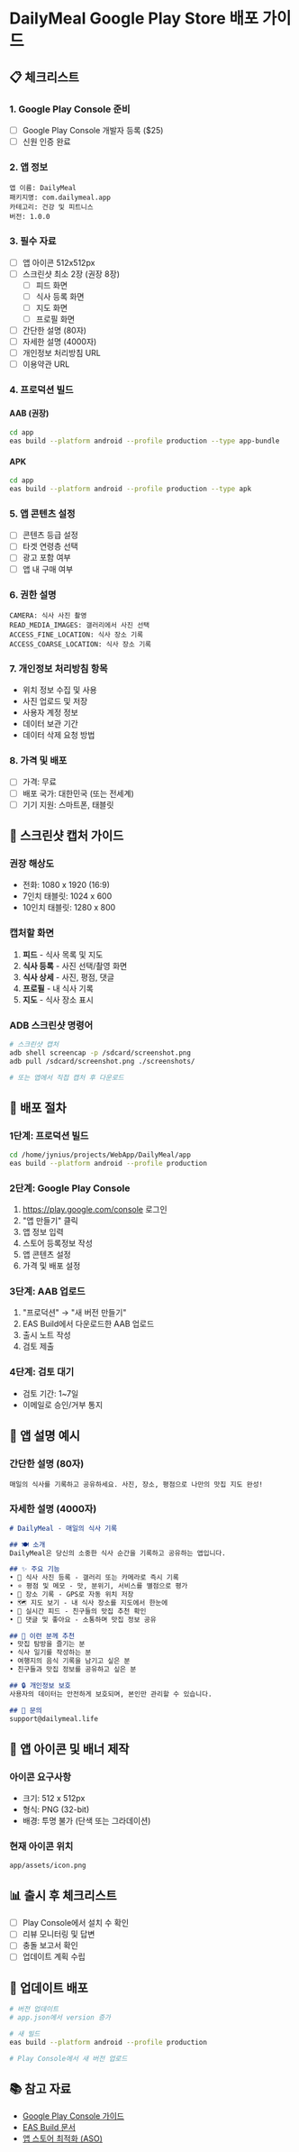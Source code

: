 # DailyMeal Google Play Store 배포 가이드

## 📋 체크리스트

### 1. Google Play Console 준비
- [ ] Google Play Console 개발자 등록 ($25)
- [ ] 신원 인증 완료

### 2. 앱 정보
```
앱 이름: DailyMeal
패키지명: com.dailymeal.app
카테고리: 건강 및 피트니스
버전: 1.0.0
```

### 3. 필수 자료
- [ ] 앱 아이콘 512x512px
- [ ] 스크린샷 최소 2장 (권장 8장)
  - [ ] 피드 화면
  - [ ] 식사 등록 화면
  - [ ] 지도 화면
  - [ ] 프로필 화면
- [ ] 간단한 설명 (80자)
- [ ] 자세한 설명 (4000자)
- [ ] 개인정보 처리방침 URL
- [ ] 이용약관 URL

### 4. 프로덕션 빌드

#### AAB (권장)
```bash
cd app
eas build --platform android --profile production --type app-bundle
```

#### APK
```bash
cd app
eas build --platform android --profile production --type apk
```

### 5. 앱 콘텐츠 설정
- [ ] 콘텐츠 등급 설정
- [ ] 타겟 연령층 선택
- [ ] 광고 포함 여부
- [ ] 앱 내 구매 여부

### 6. 권한 설명
```
CAMERA: 식사 사진 촬영
READ_MEDIA_IMAGES: 갤러리에서 사진 선택
ACCESS_FINE_LOCATION: 식사 장소 기록
ACCESS_COARSE_LOCATION: 식사 장소 기록
```

### 7. 개인정보 처리방침 항목
- 위치 정보 수집 및 사용
- 사진 업로드 및 저장
- 사용자 계정 정보
- 데이터 보관 기간
- 데이터 삭제 요청 방법

### 8. 가격 및 배포
- [ ] 가격: 무료
- [ ] 배포 국가: 대한민국 (또는 전세계)
- [ ] 기기 지원: 스마트폰, 태블릿

## 📱 스크린샷 캡처 가이드

### 권장 해상도
- 전화: 1080 x 1920 (16:9)
- 7인치 태블릿: 1024 x 600
- 10인치 태블릿: 1280 x 800

### 캡처할 화면
1. **피드** - 식사 목록 및 지도
2. **식사 등록** - 사진 선택/촬영 화면
3. **식사 상세** - 사진, 평점, 댓글
4. **프로필** - 내 식사 기록
5. **지도** - 식사 장소 표시

### ADB 스크린샷 명령어
```bash
# 스크린샷 캡처
adb shell screencap -p /sdcard/screenshot.png
adb pull /sdcard/screenshot.png ./screenshots/

# 또는 앱에서 직접 캡처 후 다운로드
```

## 🚀 배포 절차

### 1단계: 프로덕션 빌드
```bash
cd /home/jynius/projects/WebApp/DailyMeal/app
eas build --platform android --profile production
```

### 2단계: Google Play Console
1. https://play.google.com/console 로그인
2. "앱 만들기" 클릭
3. 앱 정보 입력
4. 스토어 등록정보 작성
5. 앱 콘텐츠 설정
6. 가격 및 배포 설정

### 3단계: AAB 업로드
1. "프로덕션" → "새 버전 만들기"
2. EAS Build에서 다운로드한 AAB 업로드
3. 출시 노트 작성
4. 검토 제출

### 4단계: 검토 대기
- 검토 기간: 1~7일
- 이메일로 승인/거부 통지

## 📝 앱 설명 예시

### 간단한 설명 (80자)
```
매일의 식사를 기록하고 공유하세요. 사진, 장소, 평점으로 나만의 맛집 지도 완성!
```

### 자세한 설명 (4000자)
```markdown
# DailyMeal - 매일의 식사 기록

## 🍽️ 소개
DailyMeal은 당신의 소중한 식사 순간을 기록하고 공유하는 앱입니다.

## ✨ 주요 기능
• 📸 식사 사진 등록 - 갤러리 또는 카메라로 즉시 기록
• ⭐ 평점 및 메모 - 맛, 분위기, 서비스를 별점으로 평가
• 📍 장소 기록 - GPS로 자동 위치 저장
• 🗺️ 지도 보기 - 내 식사 장소를 지도에서 한눈에
• 🔔 실시간 피드 - 친구들의 맛집 추천 확인
• 💬 댓글 및 좋아요 - 소통하며 맛집 정보 공유

## 🎯 이런 분께 추천
• 맛집 탐방을 즐기는 분
• 식사 일기를 작성하는 분
• 여행지의 음식 기록을 남기고 싶은 분
• 친구들과 맛집 정보를 공유하고 싶은 분

## 🔒 개인정보 보호
사용자의 데이터는 안전하게 보호되며, 본인만 관리할 수 있습니다.

## 📧 문의
support@dailymeal.life
```

## 🎨 앱 아이콘 및 배너 제작

### 아이콘 요구사항
- 크기: 512 x 512px
- 형식: PNG (32-bit)
- 배경: 투명 불가 (단색 또는 그라데이션)

### 현재 아이콘 위치
```
app/assets/icon.png
```

## 📊 출시 후 체크리스트
- [ ] Play Console에서 설치 수 확인
- [ ] 리뷰 모니터링 및 답변
- [ ] 충돌 보고서 확인
- [ ] 업데이트 계획 수립

## 🔄 업데이트 배포
```bash
# 버전 업데이트
# app.json에서 version 증가

# 새 빌드
eas build --platform android --profile production

# Play Console에서 새 버전 업로드
```

## 📚 참고 자료
- [Google Play Console 가이드](https://support.google.com/googleplay/android-developer)
- [EAS Build 문서](https://docs.expo.dev/build/introduction/)
- [앱 스토어 최적화 (ASO)](https://developer.android.com/distribute/best-practices/launch)
